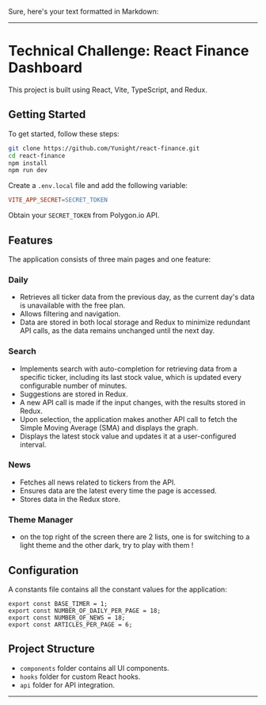 Sure, here's your text formatted in Markdown:

---

# Technical Challenge: React Finance Dashboard

This project is built using React, Vite, TypeScript, and Redux. 

## Getting Started

To get started, follow these steps:

```bash
git clone https://github.com/Yunight/react-finance.git 
cd react-finance 
npm install 
npm run dev
```

Create a `.env.local` file and add the following variable:

```makefile
VITE_APP_SECRET=SECRET_TOKEN
```

Obtain your `SECRET_TOKEN` from Polygon.io API. 

## Features

The application consists of three main pages and one feature:

### Daily

- Retrieves all ticker data from the previous day, as the current day's data is unavailable with the free plan.
- Allows filtering and navigation.
- Data are stored in both local storage and Redux to minimize redundant API calls, as the data remains unchanged until the next day.

### Search

- Implements search with auto-completion for retrieving data from a specific ticker, including its last stock value, which is updated every configurable number of minutes.
- Suggestions are stored in Redux.
- A new API call is made if the input changes, with the results stored in Redux.
- Upon selection, the application makes another API call to fetch the Simple Moving Average (SMA) and displays the graph.
- Displays the latest stock value and updates it at a user-configured interval.

### News

- Fetches all news related to tickers from the API.
- Ensures data are the latest every time the page is accessed.
- Stores data in the Redux store.

### Theme Manager

- on the top right of the screen there are 2 lists, one is for switching to a light theme and the other dark, try to play with them !

## Configuration

A constants file contains all the constant values for the application:

```arduino
export const BASE_TIMER = 1; 
export const NUMBER_OF_DAILY_PER_PAGE = 18; 
export const NUMBER_OF_NEWS = 18; 
export const ARTICLES_PER_PAGE = 6;
```

## Project Structure

- `components` folder contains all UI components.
- `hooks` folder for custom React hooks.
- `api` folder for API integration.

---
